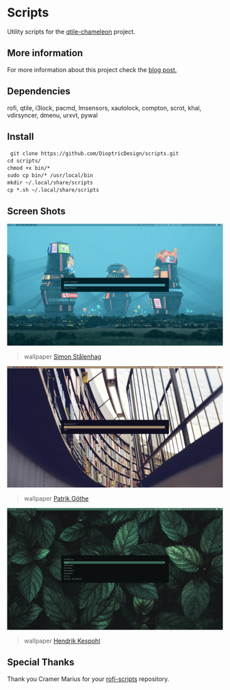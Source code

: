 # Scripts
Utility scripts for the [qtile-chameleon](https://github.com/DioptricDesign/qtile-chameleon) project. 
## More information
For more information about this project check the [blog post.](https://wp.me/p8j8Cr-qe) 

## Dependencies
rofi, qtile, i3lock, pacmd, lmsensors, xautolock, compton, scrot, khal, vdirsyncer, dmenu,  urxvt, pywal
## Install
` git clone https://github.com/DioptricDesign/scripts.git`<br> 
` cd scripts/ `\
` chmod +x bin/* `\
` sudo cp bin/* /usr/local/bin `\
` mkdir ~/.local/share/scripts ` \
` cp *.sh ~/.local/share/scripts `
## Screen Shots 
![Screenshot1](screens/2020-08-23-114456_1920x1080_scrot.jpg)
>wallpaper [Simon Stålenhag](https://www.simonstalenhag.se/)

![Screenshot2](screens/2020-08-23-114513_1920x1080_scrot.jpg)
>wallpaper [Patrik Göthe](https://unsplash.com/photos/xiTFENI0dMY)

![Screenshot3](screens/2020-08-23-114545_1920x1080_scrot.jpg)
>wallpaper [Hendrik Kespohl](https://unsplash.com/photos/2vlCKayU1e4)
## Special Thanks
Thank you Cramer Marius for your [rofi-scripts](https://github.com/cramermarius/rofi-menus) repository. 
